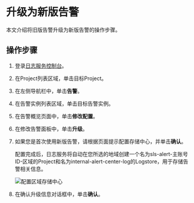 # 升级为新版告警

本文介绍将旧版告警升级为新版告警的操作步骤。

## 操作步骤

1.  登录[日志服务控制台](https://sls.console.aliyun.com)。

2.  在Project列表区域，单击目标Project。

3.  在左侧导航栏中，单击**告警**。

4.  在告警实例列表区域，单击目标告警实例。

5.  在告警概览页面中，单击**修改配置**。

6.  在修改告警面板中，单击**升级**。

7.  如果您是首次使用新版告警，请根据页面提示配置存储中心，并单击**确认**。

    配置完成后，日志服务将自动在您所选的地域创建一个名为sls-alert-主账号ID-区域的Project和名为internal-alert-center-log的Logstore，用于存储告警相关信息。

    ![配置区域存储中心](https://static-aliyun-doc.oss-accelerate.aliyuncs.com/assets/img/zh-CN/7663928161/p256845.png)

8.  在确认升级信息对话框中，单击**确认**。


